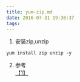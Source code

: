 ```yaml
---
title: yum-zip.md
date: 2016-07-31 19:38:37
tags: 
---
```

1. 安装zip,unzip   
```
yum install zip unzip -y
```

2. 参考  
[【1】](http://blog.csdn.net/xanxng/article/details/7723527)
